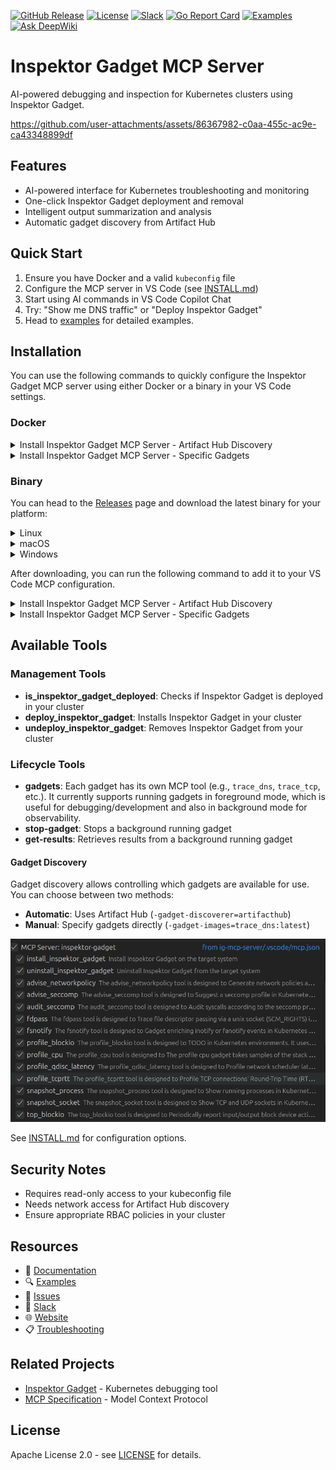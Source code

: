 [![GitHub Release](https://img.shields.io/github/v/release/inspektor-gadget/ig-mcp-server)](https://github.com/inspektor-gadget/ig-mcp-server/releases)
[![License](https://img.shields.io/github/license/inspektor-gadget/ig-mcp-server)](LICENSE)
[![Slack](https://img.shields.io/badge/slack-%23inspektor--gadget-brightgreen)](https://kubernetes.slack.com/channels/inspektor-gadget)
[![Go Report Card](https://goreportcard.com/badge/github.com/inspektor-gadget/ig-mcp-server)](https://goreportcard.com/report/github.com/inspektor-gadget/ig-mcp-server)
[![Examples](https://img.shields.io/badge/examples-view-orange)](examples/README.md)
[![Ask DeepWiki](https://deepwiki.com/badge.svg)](https://deepwiki.com/inspektor-gadget/ig-mcp-server)

# Inspektor Gadget MCP Server

AI-powered debugging and inspection for Kubernetes clusters using Inspektor Gadget.

https://github.com/user-attachments/assets/86367982-c0aa-455c-ac9e-ca43348899df

## Features

- AI-powered interface for Kubernetes troubleshooting and monitoring
- One-click Inspektor Gadget deployment and removal
- Intelligent output summarization and analysis
- Automatic gadget discovery from Artifact Hub

## Quick Start

1. Ensure you have Docker and a valid `kubeconfig` file
2. Configure the MCP server in VS Code (see [INSTALL.md](INSTALL.md))
3. Start using AI commands in VS Code Copilot Chat
4. Try: "Show me DNS traffic" or "Deploy Inspektor Gadget"
5. Head to [examples](examples/README.md) for detailed examples.

## Installation

You can use the following commands to quickly configure the Inspektor Gadget MCP server using either Docker or a binary in your VS Code settings.

### Docker

<summary>
  <details>
    <summary>Install Inspektor Gadget MCP Server - Artifact Hub Discovery</summary>
    <pre><code>code --add-mcp '{
  "name": "inspektor-gadget",
  "command": "docker",
  "args": [
    "run",
    "-i",
    "--rm",
    "--mount",
    "type=bind,src=${env:HOME}/.kube/config,dst=/kubeconfig",
    "ghcr.io/inspektor-gadget/ig-mcp-server:latest",
    "-gadget-discoverer=artifacthub"
  ]
}'</code></pre>
  </details>
<details>
    <summary>Install Inspektor Gadget MCP Server - Specific Gadgets</summary>
    <pre><code>code --add-mcp '{
  "name": "inspektor-gadget",
  "command": "docker",
  "args": [
    "run",
    "-i",
    "--rm",
    "--mount",
    "type=bind,src=${env:HOME}/.kube/config,dst=/kubeconfig",
    "ghcr.io/inspektor-gadget/ig-mcp-server:latest",
    "-gadget-images=trace_dns:latest,trace_tcp:latest,snapshot_process:latest,snapshot_socket:latest"
  ]
}'</code></pre>
  </details>
</summary>

### Binary

You can head to the [Releases](https://github.com/inspektor-gadget/ig-mcp-server/releases) page and download the latest binary for your platform:

<summary>
  <details>
    <summary>Linux</summary>
    <pre><code>MCP_VERSION=$(curl -s https://api.github.com/repos/inspektor-gadget/ig-mcp-server/releases/latest | jq -r .tag_name)
MCP_ARCH=amd64
curl -sL https://github.com/inspektor-gadget/ig-mcp-server/releases/download/${MCP_VERSION}/ig-mcp-server-linux-${MCP_ARCH}-${MCP_VERSION}.tar.gz | sudo tar -C /usr/local/bin -xzf - ig-mcp-server
</code></pre>
  </details>
  <details>
    <summary>macOS</summary>
    <pre><code>MCP_VERSION=$(curl -s https://api.github.com/repos/inspektor-gadget/ig-mcp-server/releases/latest | jq -r .tag_name)
MCP_ARCH=arm64 # or amd64 for Intel Macs
curl -sL https://github.com/inspektor-gadget/ig-mcp-server/releases/download/${MCP_VERSION}/ig-mcp-server-darwin-${MCP_ARCH}-${MCP_VERSION}.tar.gz | sudo tar -C /usr/local/bin -xzf - ig-mcp-server
</code></pre>
  </details>
  <details>
    <summary>Windows</summary>
    <pre><code># PowerShell
$MCP_VERSION = (Invoke-RestMethod -Uri "https://api.github.com/repos/inspektor-gadget/ig-mcp-server/releases/latest").tag_name
$MCP_ARCH = "amd64"
Invoke-WebRequest -Uri "https://github.com/inspektor-gadget/ig-mcp-server/releases/download/$MCP_VERSION/ig-mcp-server-windows-$MCP_ARCH-$MCP_VERSION.zip" -OutFile "ig-mcp-server.zip"
Expand-Archive -Path "ig-mcp-server.zip" -DestinationPath "C:\Program Files\ig-mcp-server"
# Add C:\Program Files\ig-mcp-server to your PATH environment variable
</code></pre>
  </details>
</summary>

After downloading, you can run the following command to add it to your VS Code MCP configuration.

<summary>
  <details>
    <summary>Install Inspektor Gadget MCP Server - Artifact Hub Discovery</summary>
    <pre><code>code --add-mcp '{
  "name": "inspektor-gadget",
  "command": "ig-mcp-server",
  "args": [
    "-gadget-discoverer=artifacthub"
  ]
}'</code></pre>
  </details>
<details>
    <summary>Install Inspektor Gadget MCP Server - Specific Gadgets</summary>
    <pre><code>code --add-mcp '{
    "name": "inspektor-gadget",
    "command": "ig-mcp-server",
    "args": [
      "-gadget-images=trace_dns:latest,trace_tcp:latest"
    ]
}'</code></pre>
    </details>
</summary>

## Available Tools

### Management Tools
- **is_inspektor_gadget_deployed**: Checks if Inspektor Gadget is deployed in your cluster
- **deploy_inspektor_gadget**: Installs Inspektor Gadget in your cluster
- **undeploy_inspektor_gadget**: Removes Inspektor Gadget from your cluster

### Lifecycle Tools

- **gadgets**: Each gadget has its own MCP tool (e.g., `trace_dns`, `trace_tcp`, etc.). It currently supports running gadgets in foreground mode, which is useful for debugging/development and also in background mode for observability.
- **stop-gadget**: Stops a background running gadget
- **get-results**: Retrieves results from a background running gadget

#### Gadget Discovery

Gadget discovery allows controlling which gadgets are available for use. You can choose between two methods:

- **Automatic**: Uses Artifact Hub (`-gadget-discoverer=artifacthub`)
- **Manual**: Specify gadgets directly (`-gadget-images=trace_dns:latest`)

![Gadget Tools](media/gadget-tools.png)

See [INSTALL.md](INSTALL.md) for configuration options.

## Security Notes

- Requires read-only access to your kubeconfig file
- Needs network access for Artifact Hub discovery
- Ensure appropriate RBAC policies in your cluster

## Resources

- 📖 [Documentation](https://inspektor-gadget.io/docs/)
- 🔍 [Examples](examples/README.md)
- 🐛 [Issues](https://github.com/inspektor-gadget/ig-mcp-server/issues)
- 💬 [Slack](https://kubernetes.slack.com/channels/inspektor-gadget)
- 🌐 [Website](https://inspektor-gadget.io/)
- 📋 [Troubleshooting](TROUBLESHOOTING.md)

## Related Projects

- [Inspektor Gadget](https://github.com/inspektor-gadget/inspektor-gadget) - Kubernetes debugging tool
- [MCP Specification](https://spec.modelcontextprotocol.io/) - Model Context Protocol

## License

Apache License 2.0 - see [LICENSE](LICENSE) for details.
